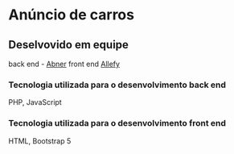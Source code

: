# Anúncio de carros

## Deselvovido em equipe

back end - [Abner](https://github.com/abnersolivera)
front end [Allefy](https://github.com/aleffyspfor)

### Tecnologia utilizada para o desenvolvimento back end
PHP, JavaScript

### Tecnologia utilizada para o desenvolvimento front end
HTML, Bootstrap 5